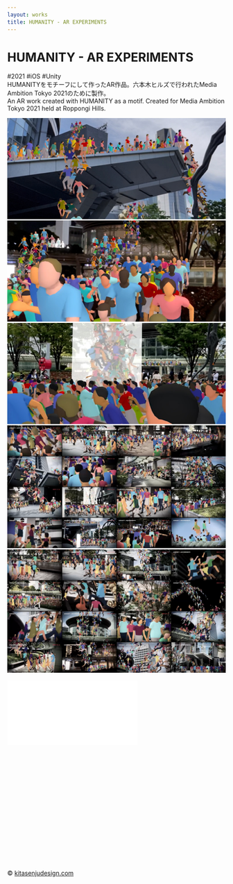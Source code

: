 ```yaml
---
layout: works
title: HUMANITY - AR EXPERIMENTS
---
```


# HUMANITY - AR EXPERIMENTS

<div class="tags">#2021 #iOS #Unity</div>

<div class="description">
HUMANITYをモチーフにして作ったAR作品。六本木ヒルズで行われたMedia Ambition Tokyo 2021のために製作。<br/>
An AR work created with HUMANITY as a motif. Created for Media Ambition Tokyo 2021 held at Roppongi Hills.
</div>

![01](./img/humanityB01.png)
![02](./img/humanityB02.png)
![02](./img/humanityB03.png)
![01](./img/humanity01.png)
![02](./img/humanity02.png)


<div class="video" style="padding: 0 0 56.25%;">
<iframe src="//player.vimeo.com/video/559796265" frameborder="0" webkitAllowFullScreen mozallowfullscreen allowFullScreen></iframe>
</div>

<div class="footer">
  &copy; <a href="https://kitasenjudesign.com">kitasenjudesign.com</a>
</div>
